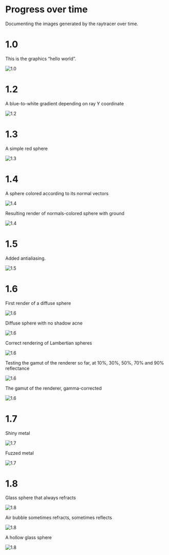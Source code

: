 # Progress over time

Documenting the images generated by the raytracer over time.

# 1.0

This is the graphics “hello world”.

![1.0](./1.png)

# 1.2

A blue-to-white gradient depending on ray Y coordinate

![1.2](./2.png)

# 1.3

A simple red sphere

![1.3](./3.png)

# 1.4

A sphere colored according to its normal vectors

![1.4](./4.png)

Resulting render of normals-colored sphere with ground

![1.4](./5.png)

# 1.5

Added antialiasing.

![1.5](./6.png)

# 1.6

First render of a diffuse sphere

![1.6](./7.png)

Diffuse sphere with no shadow acne

![1.6](./8.png)

Correct rendering of Lambertian spheres

![1.6](./9.png)

Testing the gamut of the renderer so far, at 10%, 30%, 50%, 70% and 90% reflectance

![1.6](./10.gif)

The gamut of the renderer, gamma-corrected

![1.6](./11.gif)

# 1.7

Shiny metal

![1.7](./12.png)

Fuzzed metal

![1.7](./13.png)

# 1.8

Glass sphere that always refracts

![1.8](./14.png)

Air bubble sometimes refracts, sometimes reflects

![1.8](./15.png)

A hollow glass sphere

![1.8](./16.png)
